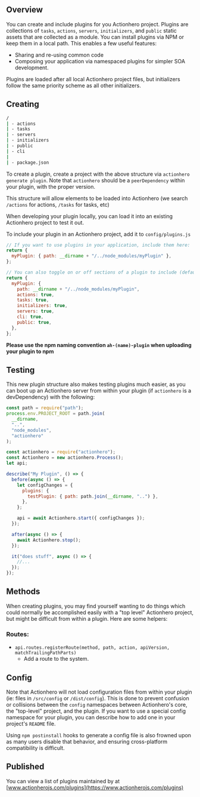 ## Overview

You can create and include plugins for you Actionhero project. Plugins are collections of `tasks`, `actions`, `servers`, `initializers`, and `public` static assets that are collected as a module. You can install plugins via NPM or keep them in a local path. This enables a few useful features:

- Sharing and re-using common code
- Composing your application via namespaced plugins for simpler SOA development.

Plugins are loaded after all local Actionhero project files, but initializers follow the same priority scheme as all other initializers.

## Creating

```bash
/
| - actions
| - tasks
| - servers
| - initializers
| - public
| - cli
|
| - package.json
```

To create a plugin, create a project with the above structure via `actionhero generate plugin`. Note that `actionhero` should be a `peerDependency` within your plugin, with the proper version.

This structure will allow elements to be loaded into Actionhero (we search `/actions` for actions, `/tasks` for tasks, etc)

When developing your plugin locally, you can load it into an existing Actionhero project to test it out.

To include your plugin in an Actionhero project, add it to `config/plugins.js`

```js
// If you want to use plugins in your application, include them here:
return {
  myPlugin: { path: __dirname + "/../node_modules/myPlugin" },
};

// You can also toggle on or off sections of a plugin to include (default true for all sections):
return {
  myPlugin: {
    path: __dirname + "/../node_modules/myPlugin",
    actions: true,
    tasks: true,
    initializers: true,
    servers: true,
    cli: true,
    public: true,
  },
};
```

**Please use the npm naming convention `ah-(name)-plugin` when uploading your plugin to npm**

## Testing

This new plugin structure also makes testing plugins much easier, as you can boot up an Actionhero server from within your plugin (if `actionhero` is a devDependency) with the following:

```js
const path = require("path");
process.env.PROJECT_ROOT = path.join(
  __dirname,
  "..",
  "node_modules",
  "actionhero"
);

const actionhero = require("actionhero");
const Actionhero = new actionhero.Process();
let api;

describe("My Plugin", () => {
  before(async () => {
    let configChanges = {
      plugins: {
        testPlugin: { path: path.join(__dirname, "..") },
      },
    };

    api = await Actionhero.start({ configChanges });
  });

  after(async () => {
    await Actionhero.stop();
  });

  it("does stuff", async () => {
    //...
  });
});
```

## Methods

When creating plugins, you may find yourself wanting to do things which could normally be accomplished easily with a "top level" Actionhero project, but might be difficult from within a plugin. Here are some helpers:

### Routes:

- `api.routes.registerRoute(method, path, action, apiVersion, matchTrailingPathParts)`
  - Add a route to the system.

## Config

Note that Actionhero will not load configuration files from within your plugin (ie: files in `/src/config` or `/dist/config`). This is done to prevent confusion or collisions between the `config` namespaces between Actionhero's core, the "top-level" project, and the plugin. If you want to use a special config namespace for your plugin, you can describe how to add one in your project's `README` file.

Using `npm postinstall` hooks to generate a config file is also frowned upon as many users disable that behavior, and ensuring cross-platform compatibility is difficult.

## Published

You can view a list of plugins maintained by at [www.actionherojs.com/plugins](https://www.actionherojs.com/plugins)
